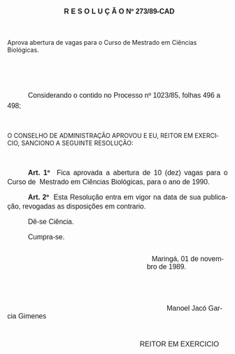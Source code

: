 <body lang=PT-BR style='tab-interval:35.4pt'>

<div class=Section1>

<p class=MsoNormal style='margin-left:97.2pt;line-height:17.4pt'><b
style='mso-bidi-font-weight:normal'><span style='font-size:12.0pt;mso-bidi-font-size:
10.0pt;font-family:Arial'>R E S O L U Ç Ã O Nº 273/89-CAD<o:p></o:p></span></b></p>

<p class=MsoNormal style='margin-left:97.2pt;line-height:17.4pt'><b
style='mso-bidi-font-weight:normal'><span style='font-size:12.0pt;mso-bidi-font-size:
10.0pt;font-family:Arial'><![if !supportEmptyParas]>&nbsp;<![endif]><o:p></o:p></span></b></p>

<p class=MsoBodyTextIndent>Aprova abertura de vagas para o Curso de Mestrado em
Ciências Biológicas.</p>

<p class=MsoNormal style='line-height:150%'><span style='font-size:12.0pt;
mso-bidi-font-size:10.0pt;font-family:Arial'><![if !supportEmptyParas]>&nbsp;<![endif]><o:p></o:p></span></p>

<p class=MsoNormal style='line-height:150%'><span style='font-size:12.0pt;
mso-bidi-font-size:10.0pt;font-family:Arial'><![if !supportEmptyParas]>&nbsp;<![endif]><o:p></o:p></span></p>

<p class=MsoNormal style='margin-bottom:36.0pt;text-indent:35.45pt;line-height:
17.4pt;tab-stops:306.0pt'><span style='font-size:12.0pt;mso-bidi-font-size:
10.0pt;font-family:Arial'>Considerando o contido no Processo nº 1023/85, folhas
496 a 498;­<o:p></o:p></span></p>

<p class=MsoBodyTextIndent2>O CONSELHO DE ADMINISTRAÇÃO APROVOU E EU, REITOR EM
EXERCICIO, SANCIONO A SEGUINTE RESOLUÇÃO:</p>

<p class=MsoNormal style='text-align:justify;text-indent:35.45pt;line-height:
150%'><b><span style='font-size:12.0pt;mso-bidi-font-size:10.0pt;font-family:
Arial'><![if !supportEmptyParas]>&nbsp;<![endif]><o:p></o:p></span></b></p>

<p class=MsoNormal style='text-align:justify;text-indent:35.45pt;line-height:
150%'><b><span style='font-size:12.0pt;mso-bidi-font-size:10.0pt;font-family:
Arial'>Art. 1º<span style="mso-spacerun: yes">  </span></span></b><span
style='font-size:12.0pt;mso-bidi-font-size:10.0pt;font-family:Arial'>Fica
aprovada a abertura de 10 (dez) va­gas para o Curso de<span
style="mso-spacerun: yes">  </span>Mestrado em Ciências Biológicas, para o ano
de 1990.<o:p></o:p></span></p>

<p class=MsoNormal style='text-align:justify;text-indent:35.45pt;line-height:
150%'><b><span style='font-size:12.0pt;mso-bidi-font-size:10.0pt;font-family:
Arial'>Art. 2º</span></b><span style='font-size:12.0pt;mso-bidi-font-size:10.0pt;
font-family:Arial'><span style="mso-spacerun: yes">  </span>Esta Resolução
entra em vigor na data de sua publicação, revogadas as disposições em
contrario.<o:p></o:p></span></p>

<p class=MsoNormal style='text-align:justify;text-indent:35.45pt;line-height:
150%'><span style='font-size:12.0pt;mso-bidi-font-size:10.0pt;font-family:Arial'>Dê-se
Ciência.<o:p></o:p></span></p>

<p class=MsoNormal style='text-align:justify;text-indent:35.45pt;line-height:
150%'><span style='font-size:12.0pt;mso-bidi-font-size:10.0pt;font-family:Arial'>Cumpra-se.<o:p></o:p></span></p>

<p class=MsoNormal style='margin-top:23.4pt;margin-right:0cm;margin-bottom:
0cm;margin-left:239.4pt;margin-bottom:.0001pt;text-indent:8.4pt'><span
style='font-size:12.0pt;mso-bidi-font-size:10.0pt;font-family:Arial'>Maringá,
01 de novembro de 1989.<o:p></o:p></span></p>

<p class=MsoNormal style='margin-top:57.6pt'><span style='font-size:12.0pt;
mso-bidi-font-size:10.0pt;font-family:Arial'><span style='mso-tab-count:7'>                                                                                  </span></span><span
lang=ES-TRAD style='font-size:12.0pt;mso-bidi-font-size:10.0pt;font-family:
Arial;mso-ansi-language:ES-TRAD'>Manoel Jacó Garcia Gimenes<o:p></o:p></span></p>

<p class=MsoNormal align=center style='text-align:center'><span
style='font-size:12.0pt;mso-bidi-font-size:10.0pt;font-family:Arial'><![if !supportEmptyParas]>&nbsp;<![endif]><o:p></o:p></span></p>

<p class=MsoNormal align=center style='margin-left:177.0pt;text-align:center;
text-indent:35.4pt'><span style='font-size:12.0pt;mso-bidi-font-size:10.0pt;
font-family:Arial'>REITOR EM EXERCICIO<o:p></o:p></span></p>

<p class=MsoNormal><span style='font-size:12.0pt;mso-bidi-font-size:10.0pt;
font-family:Arial'><![if !supportEmptyParas]>&nbsp;<![endif]><o:p></o:p></span></p>

</div>

</body>
